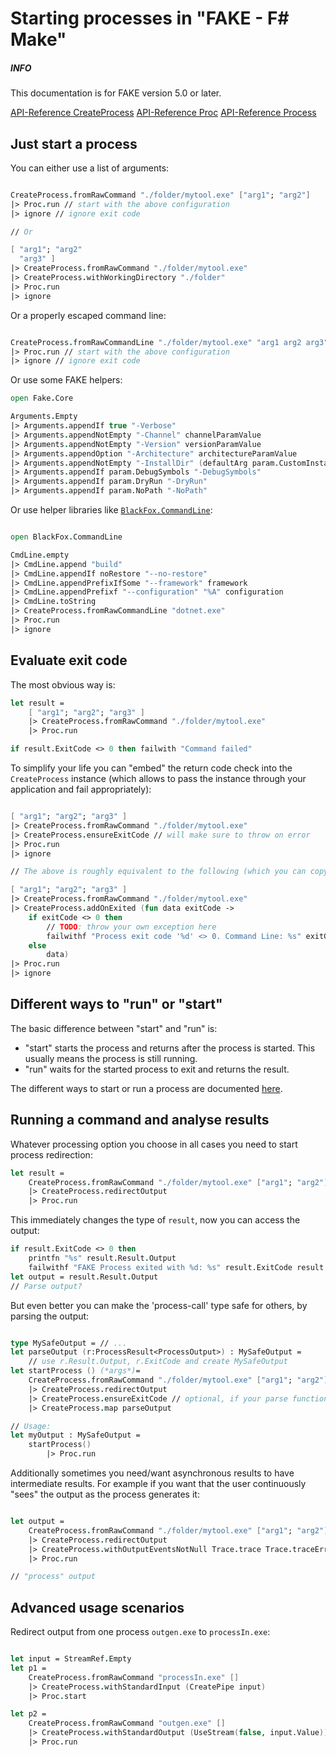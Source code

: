 # Starting processes in "FAKE - F# Make"

<div class="alert alert-info">
    <h5>INFO</h5>
    <p>This documentation is for FAKE version 5.0 or later.</p>
</div>

[API-Reference CreateProcess](apidocs/v5/fake-core-createprocess.html)
[API-Reference Proc](apidocs/v5/fake-core-proc.html)
[API-Reference Process](apidocs/v5/fake-core-process.html)

## Just start a process

You can either use a list of arguments:

```fsharp

CreateProcess.fromRawCommand "./folder/mytool.exe" ["arg1"; "arg2"]
|> Proc.run // start with the above configuration
|> ignore // ignore exit code

// Or

[ "arg1"; "arg2"
  "arg3" ]
|> CreateProcess.fromRawCommand "./folder/mytool.exe"
|> CreateProcess.withWorkingDirectory "./folder"
|> Proc.run
|> ignore

```

Or a properly escaped command line:

```fsharp

CreateProcess.fromRawCommandLine "./folder/mytool.exe" "arg1 arg2 arg3"
|> Proc.run // start with the above configuration
|> ignore // ignore exit code

```

Or use some FAKE helpers:

```fsharp
open Fake.Core

Arguments.Empty
|> Arguments.appendIf true "-Verbose"
|> Arguments.appendNotEmpty "-Channel" channelParamValue
|> Arguments.appendNotEmpty "-Version" versionParamValue
|> Arguments.appendOption "-Architecture" architectureParamValue
|> Arguments.appendNotEmpty "-InstallDir" (defaultArg param.CustomInstallDir defaultUserInstallDir)
|> Arguments.appendIf param.DebugSymbols "-DebugSymbols"
|> Arguments.appendIf param.DryRun "-DryRun"
|> Arguments.appendIf param.NoPath "-NoPath"
```

Or use helper libraries like [`BlackFox.CommandLine`](https://github.com/vbfox/FoxSharp/tree/master/src/BlackFox.CommandLine):

```fsharp

open BlackFox.CommandLine

CmdLine.empty
|> CmdLine.append "build"
|> CmdLine.appendIf noRestore "--no-restore"
|> CmdLine.appendPrefixIfSome "--framework" framework
|> CmdLine.appendPrefixf "--configuration" "%A" configuration
|> CmdLine.toString
|> CreateProcess.fromRawCommandLine "dotnet.exe"
|> Proc.run
|> ignore
```

## Evaluate exit code

The most obvious way is:

```fsharp
let result =
    [ "arg1"; "arg2"; "arg3" ]
    |> CreateProcess.fromRawCommand "./folder/mytool.exe"
    |> Proc.run

if result.ExitCode <> 0 then failwith "Command failed"

```

To simplify your life you can "embed" the return code check into the `CreateProcess` instance (which allows to pass the instance through your application and fail appropriately):

```fsharp

[ "arg1"; "arg2"; "arg3" ]
|> CreateProcess.fromRawCommand "./folder/mytool.exe"
|> CreateProcess.ensureExitCode // will make sure to throw on error
|> Proc.run
|> ignore

// The above is roughly equivalent to the following (which you can copy and edit to customize):

[ "arg1"; "arg2"; "arg3" ]
|> CreateProcess.fromRawCommand "./folder/mytool.exe"
|> CreateProcess.addOnExited (fun data exitCode ->
    if exitCode <> 0 then
        // TODO: throw your own exception here
        failwithf "Process exit code '%d' <> 0. Command Line: %s" exitCode r.CommandLine
    else
        data)
|> Proc.run
|> ignore

```

## Different ways to "run" or "start"

The basic difference between "start" and "run" is:

- "start" starts the process and returns after the process is started. This usually means the process is still running.
- "run" waits for the started process to exit and returns the result. 

The different ways to start or run a process are documented [here](/apidocs/v5/fake-core-proc.html).

## Running a command and analyse results

Whatever processing option you choose in all cases you need to start process redirection:

```fsharp
let result =
    CreateProcess.fromRawCommand "./folder/mytool.exe" ["arg1"; "arg2"]
    |> CreateProcess.redirectOutput
    |> Proc.run
```

This immediately changes the type of `result`, now you can access the output:

```fsharp
if result.ExitCode <> 0 then
    printfn "%s" result.Result.Output
    failwithf "FAKE Process exited with %d: %s" result.ExitCode result.Result.Error
let output = result.Result.Output
// Parse output?
```

But even better you can make the 'process-call' type safe for others, by parsing the output:

```fsharp

type MySafeOutput = // ...
let parseOutput (r:ProcessResult<ProcessOutput>) : MySafeOutput =
    // use r.Result.Output, r.ExitCode and create MySafeOutput
let startProcess () (*args*)=
    CreateProcess.fromRawCommand "./folder/mytool.exe" ["arg1"; "arg2"]
    |> CreateProcess.redirectOutput
    |> CreateProcess.ensureExitCode // optional, if your parse function can handle output from failures as well
    |> CreateProcess.map parseOutput

// Usage:
let myOutput : MySafeOutput =
    startProcess()
        |> Proc.run

```

Additionally sometimes you need/want asynchronous results to have intermediate results.
For example if you want that the user continuously "sees" the output as the process generates it:

```fsharp

let output =
    CreateProcess.fromRawCommand "./folder/mytool.exe" ["arg1"; "arg2"]
    |> CreateProcess.redirectOutput
    |> CreateProcess.withOutputEventsNotNull Trace.trace Trace.traceError
    |> Proc.run

// "process" output
```

## Advanced usage scenarios


Redirect output from one process `outgen.exe` to `processIn.exe`:


```fsharp

let input = StreamRef.Empty
let p1 =
    CreateProcess.fromRawCommand "processIn.exe" []
    |> CreateProcess.withStandardInput (CreatePipe input)
    |> Proc.start

let p2 =
    CreateProcess.fromRawCommand "outgen.exe" []
    |> CreateProcess.withStandardOutput (UseStream(false, input.Value))
    |> Proc.run


```